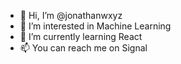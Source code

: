 - 👋 Hi, I’m @jonathanwxyz
- 👀 I’m interested in Machine Learning
- 🌱 I’m currently learning React
- 📫 You can reach me on Signal

<!---
jonathanwxyz/jonathanwxyz is a ✨ special ✨ repository because its `README.md` (this file) appears on your GitHub profile.
You can click the Preview link to take a look at your changes.
--->
